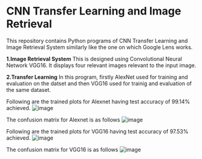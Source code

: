 # CNN Transfer Learning and Image Retrieval

This repository contains Python programs of CNN Transfer Learning and Image Retrieval System similarly like the one on which Google Lens works.

**1.Image Retrieval System**
This is designed using Convolutional Neural Network VGG16. It displays four relevant images relevant to the input image. 

**2.Transfer Learning**
In this program, firstly AlexNet used for training and evaluation on the datset and then VGG16 used for trainig and evaluation of the same dataset.


Following are the trained plots for Alexnet having test accuracy of 99.14% achieved.
![image](https://github.com/Ramal-Abbas/cnntransferlearningimageretrieval/assets/86521852/3d7f8742-cfc0-47cd-b14c-898f6a3fc808)

The confusion matrix for Alexnet is as follows
![image](https://github.com/Ramal-Abbas/cnntransferlearningimageretrieval/assets/86521852/1c480d00-9a99-4c56-81a6-f46ac2bbce37)

Following are the trained plots for VGG16 having test accuracy of 97.53% achieved.
![image](https://github.com/Ramal-Abbas/cnntransferlearningimageretrieval/assets/86521852/ed0b22c0-f79a-40f0-b9aa-14681fbfa443)

The confusion matrix for VGG16 is as follows
![image](https://github.com/Ramal-Abbas/cnntransferlearningimageretrieval/assets/86521852/feae0b05-a7b6-4092-b163-950a9c5b393d)

